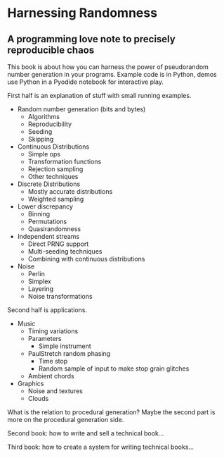 # Harnessing Randomness
## A programming love note to precisely reproducible chaos

This book is about how you can harness the power of pseudorandom number generation in your programs.
Example code is in Python, demos use Python in a Pyodide notebook for interactive play.

First half is an explanation of stuff with small running examples.

* Random number generation (bits and bytes)
    * Algorithms
    * Reproducibility
    * Seeding
    * Skipping
* Continuous Distributions
    * Simple ops
    * Transformation functions
    * Rejection sampling
    * Other techniques
* Discrete Distributions
    * Mostly accurate distributions
    * Weighted sampling
* Lower discrepancy
    * Binning
    * Permutations
    * Quasirandomness
* Independent streams
    * Direct PRNG support
    * Multi-seeding techniques
    * Combining with continuous distributions
* Noise
    * Perlin
    * Simplex
    * Layering
    * Noise transformations

Second half is applications.
* Music
    * Timing variations
    * Parameters
        * Simple instrument
    * PaulStretch random phasing
        * Time stop
        * Random sample of input to make stop grain glitches
    * Ambient chords
* Graphics
    * Noise and textures
    * Clouds

What is the relation to procedural generation? Maybe the second part is more on the procedural generation side.

Second book: how to write and sell a technical book…

Third book: how to create a system for writing technical books…
